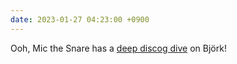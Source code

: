 ```yaml
---
date: 2023-01-27 04:23:00 +0900
---
```


Ooh, Mic the Snare has a [deep discog dive](https://youtu.be/Ndsv16Nq9Yg) on Björk!
